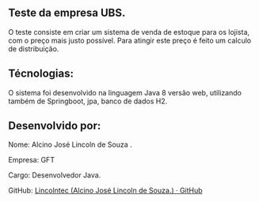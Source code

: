 ## Teste da empresa UBS.

O teste consiste em criar um sistema de venda de estoque para os lojista, com o preço mais justo possível. Para atingir este preço é feito um calculo de distribuição.

## Técnologias:

O sistema foi desenvolvido na linguagem Java 8 versão web, utilizando também de Springboot, jpa, banco de dados H2.

## Desenvolvido por:

Nome: Alcino José Lincoln de Souza .

Empresa: GFT

Cargo: Desenvolvedor Java.

GitHub: [Lincolntec (Alcino José Lincoln de Souza.) · GitHub](https://github.com/Lincolntec/product-distribution-web)
